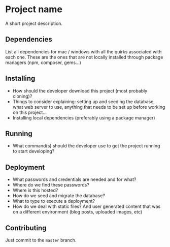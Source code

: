 # Project name
A short project description.

## Dependencies
List all dependencies for mac / windows with all the quirks associated with each one.
These are the ones that are not locally installed through package managers (npm, composer, gems...)

## Installing
* How should the developer download this project (most probably cloning)?
* Things to consider explaining: setting up and seeding the database, what web server to use, anything that needs to be set up before working on this project...
* Installing local dependencies (preferably using a package manager)

## Running
* What command(s) should the developer use to get the project running to start developing?

## Deployment
* What passwords and credentials are needed and for what?
* Where do we find these passwords?
* Where is this hosted?
* How do we seed and migrate the database?
* What to type to execute a deployment?
* How do we deal with static files? And user generated content that was on a different environment (blog posts, uploaded images, etc)

## Contributing
Just commit to the `master` branch.